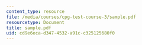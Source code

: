 ```yaml
---
content_type: resource
file: /media/courses/cpg-test-course-3/sample.pdf
resourcetype: Document
title: sample.pdf
uid: cd9e6eca-d347-4532-a91c-c325125680f0
---
```

